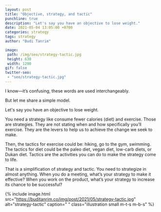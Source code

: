 ```yaml
---
layout: post
title: "Objective, strategy, and tactic"
punchline: true
description: "Let's say you have an objective to lose weight."
date: 2021-05-04 13:05:00 +0700
categories: strategy
tags: strategy
author: "Budi Tanrim"

image:
 path: /img/seo/strategy-tactic.jpg
 height: 630
 width: 1200
gif: false
twitter-seo: 
 - "seo/strategy-tactic.jpg"
---
```


I know—it’s confusing, these words are used interchangeably. 

But let me share a simple model.

Let's say you have an objective to lose weight. 

You need a strategy like consume fewer calories (diet) and exercise. Those are strategies. They are not stating when and how specifically you’ll exercise. They are the levers to help us to achieve the change we seek to make.

Then, the tactics for exercise could be: hiking, go to the gym, swimming. The tactics for diet could be the paleo diet, vegan diet, low-carb diets, or Dukan diet. Tactics are the activities you can do to make the strategy come to life.

That is a simplification of strategy and tactic. You need to strategize in almost anything. When you do a meeting, what’s your strategy to make it effective? When you work on the product, what’s your strategy to increase its chance to be successful?


{% include image.html 
src="https://buditanrim.co/img/post/2021/05/strategy-tactic.jpg" 
alt="strategy-tactic" 
caption=" "
class="illustration small m-t-s m-b-s" %}

[1]: https://buditanrim.co/2021/see-your-life-as-experiment/

